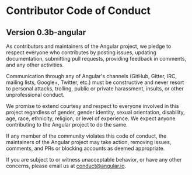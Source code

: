 # Contributor Code of Conduct
## Version 0.3b-angular

As contributors and maintainers of the Angular project, we pledge to respect everyone who contributes by posting issues, updating documentation, submitting pull requests, providing feedback in comments, and any other activities.

Communication through any of Angular's channels (GitHub, Gitter, IRC, mailing lists, Google+, Twitter, etc.) must be constructive and never resort to personal attacks, trolling, public or private harassment, insults, or other unprofessional conduct.

We promise to extend courtesy and respect to everyone involved in this project regardless of gender, gender identity, sexual orientation, disability, age, race, ethnicity, religion, or level of experience. We expect anyone contributing to the Angular project to do the same.

If any member of the community violates this code of conduct, the maintainers of the Angular project may take action, removing issues, comments, and PRs or blocking accounts as deemed appropriate.

If you are subject to or witness unacceptable behavior, or have any other concerns, please email us at [conduct@angular.io](mailto:conduct@angular.io).
